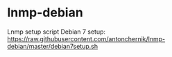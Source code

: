 # lnmp-debian
Lnmp setup script
Debian 7 setup: <br />
https://raw.githubusercontent.com/antonchernik/lnmp-debian/master/debian7setup.sh <br />
